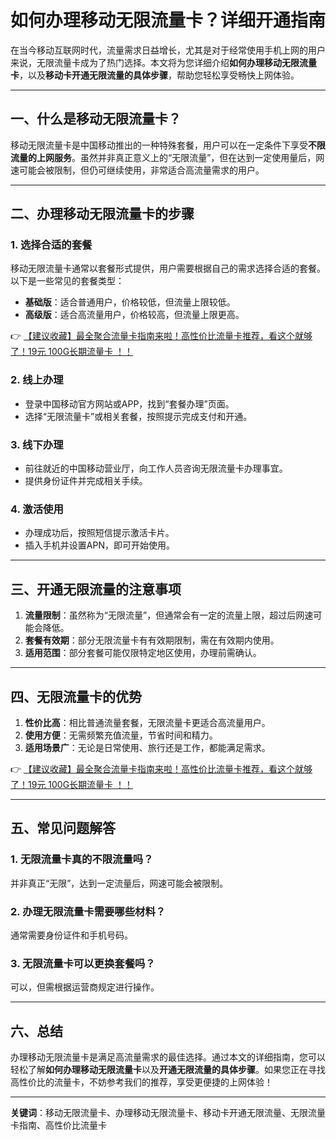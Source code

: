 # 如何办理移动无限流量卡？详细开通指南

在当今移动互联网时代，流量需求日益增长，尤其是对于经常使用手机上网的用户来说，无限流量卡成为了热门选择。本文将为您详细介绍**如何办理移动无限流量卡**，以及**移动卡开通无限流量的具体步骤**，帮助您轻松享受畅快上网体验。

---

## 一、什么是移动无限流量卡？

移动无限流量卡是中国移动推出的一种特殊套餐，用户可以在一定条件下享受**不限流量的上网服务**。虽然并非真正意义上的“无限流量”，但在达到一定使用量后，网速可能会被限制，但仍可继续使用，非常适合高流量需求的用户。

---

## 二、办理移动无限流量卡的步骤

### 1. 选择合适的套餐
移动无限流量卡通常以套餐形式提供，用户需要根据自己的需求选择合适的套餐。以下是一些常见的套餐类型：
- **基础版**：适合普通用户，价格较低，但流量上限较低。
- **高级版**：适合高流量用户，价格较高，但流量上限更高。

👉 [【建议收藏】最全聚合流量卡指南来啦！高性价比流量卡推荐，看这个就够了！19元 100G长期流量卡 ！！](https://bit.ly/Liuliangka)

### 2. 线上办理
- 登录中国移动官方网站或APP，找到“套餐办理”页面。
- 选择“无限流量卡”或相关套餐，按照提示完成支付和开通。

### 3. 线下办理
- 前往就近的中国移动营业厅，向工作人员咨询无限流量卡办理事宜。
- 提供身份证件并完成相关手续。

### 4. 激活使用
- 办理成功后，按照短信提示激活卡片。
- 插入手机并设置APN，即可开始使用。

---

## 三、开通无限流量的注意事项

1. **流量限制**：虽然称为“无限流量”，但通常会有一定的流量上限，超过后网速可能会降低。
2. **套餐有效期**：部分无限流量卡有有效期限制，需在有效期内使用。
3. **适用范围**：部分套餐可能仅限特定地区使用，办理前需确认。

---

## 四、无限流量卡的优势

1. **性价比高**：相比普通流量套餐，无限流量卡更适合高流量用户。
2. **使用方便**：无需频繁充值流量，节省时间和精力。
3. **适用场景广**：无论是日常使用、旅行还是工作，都能满足需求。

👉 [【建议收藏】最全聚合流量卡指南来啦！高性价比流量卡推荐，看这个就够了！19元 100G长期流量卡 ！！](https://bit.ly/Liuliangka)

---

## 五、常见问题解答

### 1. 无限流量卡真的不限流量吗？
并非真正“无限”，达到一定流量后，网速可能会被限制。

### 2. 办理无限流量卡需要哪些材料？
通常需要身份证件和手机号码。

### 3. 无限流量卡可以更换套餐吗？
可以，但需根据运营商规定进行操作。

---

## 六、总结

办理移动无限流量卡是满足高流量需求的最佳选择。通过本文的详细指南，您可以轻松了解**如何办理移动无限流量卡**以及**开通无限流量的具体步骤**。如果您正在寻找高性价比的流量卡，不妨参考我们的推荐，享受更便捷的上网体验！

---

**关键词**：移动无限流量卡、办理移动无限流量卡、移动卡开通无限流量、无限流量卡指南、高性价比流量卡